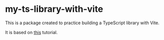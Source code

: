 # my-ts-library-with-vite

This is a package created to practice building a TypeScript library with Vite.

It is based on [this](https://onderonur.github.io/blog/creating-a-typescript-library-with-vite/) tutorial.
